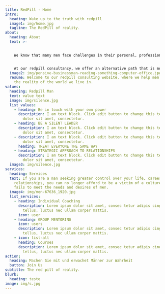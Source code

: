 ```yaml
---
title: RedPill - Home
intro:
  heading: Wake up to the truth with redpill
  image1: img/home.jpg
  tagline: The RedPill of reality.
about:
  heading: About
  text: >-
    

    We know that many men face challenges in their personal, professional, and relationship lives. This can largely be attributed to the societal pressures imposed by mainstream culture, which are often false and misleading.


    At our redpill consultancy, we offer an alternative path that is not based on politically correct ideologies or false promises. Instead, we work with our clients to become men with a deeper understanding of human nature in order to develop practical skills to successfully navigate all aspects of life.
  image2: img/pensive-businessman-reading-something-computer-office.jpg
  resume: Welcome to our redpill consulting website, where we help men awaken to
    the reality of the world we live in.
values:
  heading: Redpill Man
  text: value text
  image: img/silence.jpg
  list_values:
    - heading: Be in touch with your own power
      description: I am text block. Click edit button to change this text. Lorem ipsum
        dolor sit amet, consectetur.
    - heading: BE A SILENT LEADER
      description: I am text block. Click edit button to change this text. Lorem ipsum
        dolor sit amet, consectetur.
    - description: I am text block. Click edit button to change this text. Lorem ipsum
        dolor sit amet, consectetur.
      heading: TREAT EVERYONE THE SAME WAY
    - heading: STRATEGIC APPROACH TO RELATIONSHIPS
      description: I am text block. Click edit button to change this text. Lorem ipsum
        dolor sit amet, consectetur.
  image3: img/silence.jpg
services:
  heading: Services
  text: If you are a man seeking greater control over your life, career, and
    relationships, you can no longer afford to be a victim of a culture that
    fails to meet the needs and desires of men.
  image4: img/men-67636_1920.jpg
  list_services:
    - heading: Individual Coaching
      description: Lorem ipsum dolor sit amet, consec tetur adipis cing elit. Ut elit
        tellus, luctus nec ullam corper mattis.
      icon: user
    - heading: GROUP MENTORING
      icon: users
      description: Lorem ipsum dolor sit amet, consec tetur adipis cing elit. Ut elit
        tellus, luctus nec ullam corper mattis.
    - icon: list-alt
      heading: Courses
      description: Lorem ipsum dolor sit amet, consec tetur adipis cing elit. Ut elit
        tellus, luctus nec ullam corper mattis.
action:
  heading: Machen Sie mit und erwachet Männer zur Wahrheit
  button: Join Us
subtitle: The red pill of reality.
blurb:
  heading: teste
image: img/s.jpg
---
```

